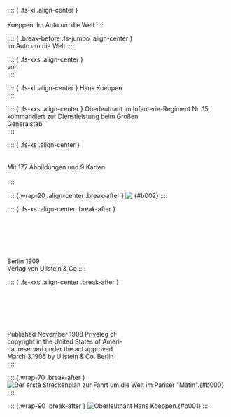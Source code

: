 :::: { .fs-xl .align-center }
<br /><br />
Koeppen:
Im Auto um die Welt
::::

:::: { .break-before .fs-jumbo .align-center }
<br />
Im Auto um die Welt
::::

:::: { .fs-xxs .align-center }
<br />
von
<br />
::::

:::: { .fs-xl .align-center }
Hans Koeppen
<br />
::::

:::: { .fs-xxs .align-center }
Oberleutnant im Infanterie-Regiment Nr. 15,<br />
kommandiert zur Dienstleistung beim Großen<br />
Generalstab<br />
::::

:::: { .fs-xs .align-center }
<br /><br /><br />
Mit 177 Abbildungen und 9 Karten
<br /><br />
::::

:::: {.wrap-20 .align-center .break-after }
![&nbsp;](logo.jpg ""){#b002}
::::

:::: { .fs-xs .align-center .break-after }
<br /><br /><br /><br /><br /><br /><br />
Berlin 1909<br />
Verlag von Ullstein & Co
::::

:::: { .fs-xxs .align-center .break-after }
<br /><br /><br /><br /><br /><br /><br />
Published November 1908 Priveleg of<br />
copyright in the United States of Ameri-<br />
ca, reserved under the act approved<br />
March 3.1905 by UIlstein & Co. Berlin<br />
::::

:::: {.wrap-70 .break-after }
![Der erste Streckenplan zur Fahrt um die Welt im Pariser "Matin".](Im_Auto_um_die_Welt_000.jpg ""){#b000}
::::

:::: {.wrap-90 .break-after }
![Oberleutnant Hans Koeppen.](Im_Auto_um_die_Welt_001.jpg "Oberleutnant Hans Koeppen."){#b001}
::::
